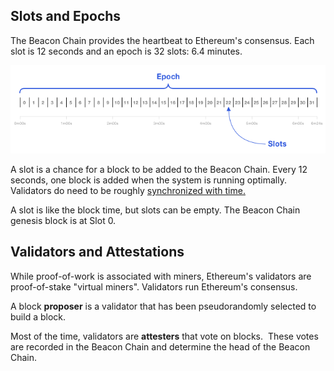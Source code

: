 **Slots and Epochs**
--------------------

The Beacon Chain provides the heartbeat to Ethereum's consensus. Each slot is 12 seconds and an epoch is 32 slots: 6.4 minutes.

![alt text](image.png)

A slot is a chance for a block to be added to the Beacon Chain. Every 12 seconds, one block is added when the system is running optimally. Validators do need to be roughly [synchronized with time.](https://ethresear.ch/t/network-adjusted-timestamps/4187)

A slot is like the block time, but slots can be empty. The Beacon Chain genesis block is at Slot 0.


**Validators and Attestations**
-------------------------------

While proof-of-work is associated with miners, Ethereum's validators are proof-of-stake "virtual miners". Validators run Ethereum's consensus.

A block **proposer** is a validator that has been pseudorandomly selected to build a block.

Most of the time, validators are **attesters** that vote on blocks.  These votes are recorded in the Beacon Chain and determine the head of the Beacon Chain.